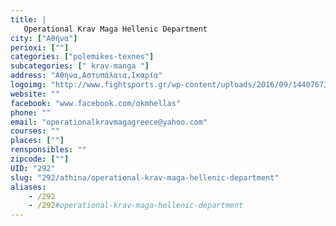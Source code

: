 ```yaml
---
title: |
   Operational Krav Maga Hellenic Department
city: ["Αθήνα"]
perioxi: [""]
categories: ["polemikes-texnes"]
subcategories: [" krav-manga "]
address: "Αθήνα,Αστυπάλαια,Ικαρία"
logoimg: "http://www.fightsports.gr/wp-content/uploads/2016/09/14407673_1648053778839605_307616394_n.jpg"
website: ""
facebook: "www.facebook.com/okmhellas"
phone: ""
email: "operationalkravmagagreece@yahoo.com"
courses: ""
places: [""]
rensponsibles: ""
zipcode: [""]
UID: "292"
slug: "292/athina/operational-krav-maga-hellenic-department"
aliases:
    - /292
    - /292#operational-krav-maga-hellenic-department
---
```


